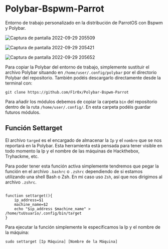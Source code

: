 # Polybar-Bspwm-Parrot

Entorno de trabajo personalizado en la distribución de ParrotOS con Bspwm y Polybar. 


![Captura de pantalla 2022-09-29 205509](https://user-images.githubusercontent.com/103068924/193119275-30fdd026-2f28-4a2f-8c46-daf66c5dcf62.png)

![Captura de pantalla 2022-09-29 205421](https://user-images.githubusercontent.com/103068924/193119299-cc4edddb-f9c0-45a1-a399-21787dea78b1.png)

![Captura de pantalla 2022-09-29 205652](https://user-images.githubusercontent.com/103068924/193119305-2db1ebe0-9d89-4dd4-88bd-ab7d201887b9.png)


Para copiar la Polybar del entorno de trabajo, simplemente sustituir el archivo Polybar situando en ``/home/user/.config/polybar`` por el directorio 
Polybar del repositorio.
También podéis descargarlo directamente desde la terminal con:

    git clone https://github.com/F1r0x/Polybar-Bspwm-Parrot
    
Para añadir los módulos debemos de copiar la carpeta ``bin`` del repositorio dentro de la ruta ``/home/user/.config/``. En esta carpeta podéis guardar
futuros módulos.

## Función Settarget

El archivo ``targed`` es el encargado de almacenar la ``Ip`` y el ``nombre`` que se nos reportará en la Polybar. Esta herramienta está pensada para tener
visible en todo momento la Ip y el nombre de las máquinas de Hackthebox, Tryhackme, etc.

Para poder tener esta función activa simplemente tendremos que pegar la función en el archivo ``.bashrc`` o ``.zshrc`` dependiendo de si estamos utilizando una shell
Bash o Zsh. En mi caso uso ``Zsh``, así que nos dirigimos al archivo ``.zshrc``.

```

function settarget(){
    ip_address=$1
    machine_name=$2
    echo "$ip_address $machine_name" > /home/tuUsuario/.config/bin/target
}

```

Para ejecutar la función simplemente le especificamos la Ip y el nombre de la máquina:

    sudo settarget [Ip Máquina] [Nombre de la Máquina]

